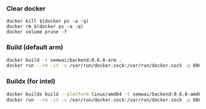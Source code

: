 ### Clear docker 
`docker kill $(docker ps -a -q)`\
`docker rm $(docker ps -a -q)`\
`docker volume prune -f`

### Build (default arm)

```bash
docker build -t semwai/backend:0.6.0-arm . 
docker run --rm -it -v /var/run/docker.sock:/var/run/docker.sock -p 8000:8000 semwai/backend:0.6.0-arm
```
### Buildx (for intel)
```bash
docker buildx build --platform linux/amd64 -t semwai/backend:0.6.0-amd64 . 
docker run --rm -it -v /var/run/docker.sock:/var/run/docker.sock -p 8000:8000 semwai/backend:0.6.0-amd64

```